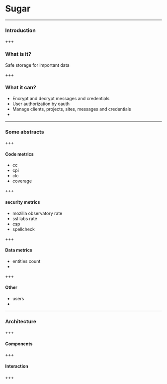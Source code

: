 # Sugar

---

### Introduction

+++

### What is it?

Safe storage for important data

+++

### What it can?

* Encrypt and decrypt messages and credentials
* User authorization by oauth
* Manage clients, projects, sites, messages and credentials
* 
---

### Some abstracts

+++

#### Code metrics

* cc 
* cpi
* clc
* coverage

+++

#### security metrics

* mozilla observatory rate
* ssl labs rate
* csp
* spellcheck

+++

#### Data metrics

* entities count
* 

+++

#### Other

* users
* 

---

### Architecture

+++

#### Components

+++

#### Interaction



+++
